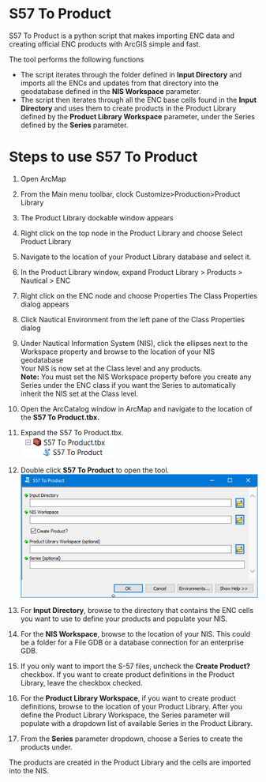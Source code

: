 # S57 To Product

S57 To Product is a python script that makes importing ENC data and creating official ENC products with ArcGIS simple and fast.

The tool performs the following functions
* The script iterates through the folder defined in **Input Directory** and imports all the ENCs and updates from that directory into the geodatabase defined in the **NIS Workspace** parameter.
* The script then iterates through all the ENC base cells found in the **Input Directory** and uses them to create products in the Product Library defined by the **Product Library Workspace** parameter, under the Series defined by the **Series** parameter.

# Steps to use S57 To Product

1. Open ArcMap
2. From the Main menu toolbar, clock Customize>Production>Product Library
3. The Product Library dockable window appears
4. Right click on the top node in the Product Library and choose Select Product Library
5. Navigate to the location of your Product Library database and select it.
6. In the Product Library window, expand Product Library > Products > Nautical > ENC
7. Right click on the ENC node and choose Properties
The Class Properties dialog appears
8. Click Nautical Environment from the left pane of the Class Properties dialog
9. Under Nautical Information System (NIS), click the ellipses next to the Workspace property and browse to the location of your NIS geodatabase  
Your NIS is now set at the Class level and any products.  
**Note:** You must set the NIS Workspace property before you create any Series under the ENC class if you want the Series to automatically inherit the NIS set at the Class level.

10. Open the ArcCatalog window in ArcMap and navigate to the location of the **S57 To Product.tbx.**
11. Expand the S57 To Product.tbx.  
![App](pic1.png)
12. Double click **S57 To Product** to open the tool.  
![App](pic2.png)
13. For **Input Directory**, browse to the directory that contains the ENC cells you want to use to define your products and populate your NIS.
14. For the **NIS Workspace**, browse to the location of your NIS. This could be a folder for a File GDB or a database connection for an enterprise GDB.
15. If you only want to import the S-57 files, uncheck the **Create Product?** checkbox. If you want to create product definitions in the Product Library, leave the checkbox checked.
16. For the **Product Library Workspace**, if you want to create product definitions, browse to the location of your Product Library.
After you define the Product Library Workspace, the Series parameter will populate with a dropdown list of available Series in the Product Library.
15. From the **Series** parameter dropdown, choose a Series to create the products under.

The products are created in the Product Library and the cells are imported into the NIS.
